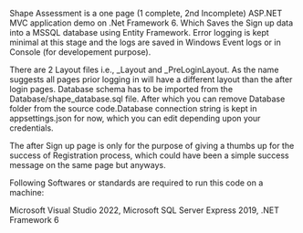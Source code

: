 Shape Assessment is a one page (1 complete, 2nd Incomplete) ASP.NET MVC application demo on .Net Framework 6.
Which Saves the Sign up data into a MSSQL database using Entity Framework.
Error logging is kept minimal at this stage and the logs are saved in Windows Event logs or in Console
(for developement purpose).

There are 2 Layout files i.e., _Layout and _PreLoginLayout. As the name suggests all pages prior logging in 
will have a different layout than the after login pages.
Database schema has to be imported from the Database/shape_database.sql file. After which you can remove Database 
folder from the source code.Database connection string is kept in appsettings.json for now, which you can edit
depending upon your credentials.

The after Sign up page is only for the purpose of giving a thumbs up for the success of Registration process, which 
could have been a simple success message on the same page but anyways.

Following Softwares or standards are required to run this code on a machine: 

Microsoft Visual Studio 2022, 
Microsoft SQL Server Express 2019, .NET Framework 6